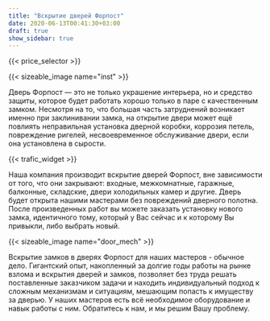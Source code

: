 ```yaml
---
title: "Вскрытие дверей Форпост"
date: 2020-06-13T00:41:30+03:00
draft: true
show_sidebar: true
---
```


{{< price_selector >}}

{{< sizeable_image name="inst" >}}

Дверь Форпост — это не только украшение интерьера, но и средство защиты, которое будет работать хорошо только в паре с качественным замком. 
Несмотря на то, что большая часть затруднений возникает именно при заклинивании замка, на открытие двери может ещё повлиять неправильная установка дверной коробки, 
коррозия петель, повреждение ригелей, несвоевременное обслуживание двери, если она установлена в сырости.

{{< trafic_widget >}}

Наша компания производит вскрытие дверей Форпост, вне зависимости от того, что они закрывают: входные, межкомнатные, гаражные, балконные, 
складские, двери холодильных камер и другие. Дверь будет открыта нашими мастерами без повреждений дверного полотна. После произведенных работ 
вы можете заказать установку нового замка, идентичного тому, который у Вас сейчас и к которому Вы привыкли, либо выбрать новый.

{{< sizeable_image name="door_mech" >}}

Вскрытие замков в дверях Форпост для наших мастеров - обычное дело. Гигантский опыт, накопленный за долгие годы работы на 
рынке взлома и вскрытия дверей и замков, позволяет без труда решать поставленные заказчиком задачи и находить индивидуальный подход 
к сложным механизмам и ситуациям, мешающим попасть к имуществу за дверью. У наших мастеров есть всё необходимое оборудование и 
навык работы с ним. Обратитесь к нам, и мы решим Вашу проблему.
